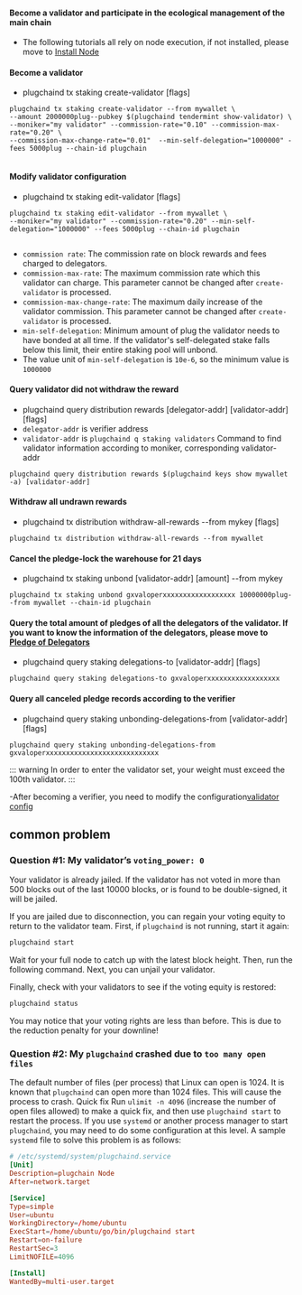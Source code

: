 #### Become a validator and participate in the ecological management of the main chain

- The following tutorials all rely on node execution, if not installed, please move to [Install Node](../installation.md)

#### Become a validator
* plugchaind tx staking create-validator [flags]
```
plugchaind tx staking create-validator --from mywallet \
--amount 2000000plug--pubkey $(plugchaind tendermint show-validator) \
--moniker="my validator" --commission-rate="0.10" --commission-max-rate="0.20" \
--commission-max-change-rate="0.01"  --min-self-delegation="1000000" -fees 5000plug --chain-id plugchain
  
```
#### Modify validator configuration
* plugchaind tx staking edit-validator [flags]
```
plugchaind tx staking edit-validator --from mywallet \
--moniker="my validator" --commission-rate="0.20" --min-self-delegation="1000000" --fees 5000plug --chain-id plugchain
  
```
- `commission rate`: The commission rate on block rewards and fees charged to delegators.
- `commission-max-rate`: The maximum commission rate which this validator can charge. This parameter cannot be changed after `create-validator` is processed.
- `commission-max-change-rate`: The maximum daily increase of the validator commission. This parameter cannot be changed after `create-validator` is processed.
- `min-self-delegation`: Minimum amount of plug the validator needs to have bonded at all time. If the validator's self-delegated stake falls below this limit, their entire staking pool will unbond.
- The value unit of `min-self-delegation` is `10e-6`, so the minimum value is `1000000`

#### Query validator did not withdraw the reward
* plugchaind query distribution rewards [delegator-addr] [validator-addr] [flags]
* `delegator-addr` is verifier address
* `validator-addr` is `plugchaind q staking validators` Command to find validator information according to moniker, corresponding validator-addr
```
plugchaind query distribution rewards $(plugchaind keys show mywallet -a) [validator-addr]  
```

#### Withdraw all undrawn rewards
* plugchaind tx distribution withdraw-all-rewards --from mykey [flags]
```
plugchaind tx distribution withdraw-all-rewards --from mywallet  
```

#### <span id="unbond">Cancel the pledge-lock the warehouse for 21 days </span>
* plugchaind tx staking unbond [validator-addr] [amount] --from mykey
```
plugchaind tx staking unbond gxvaloperxxxxxxxxxxxxxxxxxx 10000000plug--from mywallet --chain-id plugchain
```


#### Query the total amount of pledges of all the delegators of the validator. If you want to know the information of the delegators, please move to [Pledge of Delegators](../delegators/delegator-setup.md)
* plugchaind query staking delegations-to [validator-addr] [flags]
```
plugchaind query staking delegations-to gxvaloperxxxxxxxxxxxxxxxxxx  
```

#### Query all canceled pledge records according to the verifier
*  plugchaind query staking unbonding-delegations-from [validator-addr] [flags]
```
plugchaind query staking unbonding-delegations-from gxvaloperxxxxxxxxxxxxxxxxxxxxxxxxxxxx  
```


::: warning
In order to enter the validator set, your weight must exceed the 100th validator.
:::

-After becoming a verifier, you need to modify the configuration[validator config](../../images/node_config.png)


## common problem

### Question #1: My validator’s `voting_power: 0`

Your validator is already jailed. If the validator has not voted in more than 500 blocks out of the last 10000 blocks, or is found to be double-signed, it will be jailed.

If you are jailed due to disconnection, you can regain your voting equity to return to the validator team. First, if `plugchaind` is not running, start it again:
```bash
plugchaind start
```

Wait for your full node to catch up with the latest block height. Then, run the following command. Next, you can unjail your validator.

Finally, check with your validators to see if the voting equity is restored:

```bash
plugchaind status
```

You may notice that your voting rights are less than before. This is due to the reduction penalty for your downline!


### Question #2: My `plugchaind` crashed due to `too many open files`

The default number of files (per process) that Linux can open is 1024. It is known that `plugchaind` can open more than 1024 files. This will cause the process to crash. Quick fix Run `ulimit -n 4096` (increase the number of open files allowed) to make a quick fix, and then use `plugchaind start` to restart the process. If you use `systemd` or another process manager to start `plugchaind`, you may need to do some configuration at this level. A sample `systemd` file to solve this problem is as follows:

```toml
# /etc/systemd/system/plugchaind.service
[Unit]
Description=plugchain Node
After=network.target

[Service]
Type=simple
User=ubuntu
WorkingDirectory=/home/ubuntu
ExecStart=/home/ubuntu/go/bin/plugchaind start
Restart=on-failure
RestartSec=3
LimitNOFILE=4096

[Install]
WantedBy=multi-user.target
```
